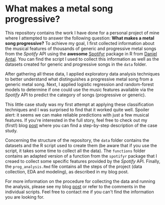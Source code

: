 # What makes a metal song progressive?

This repository contains the work I have done for a personal project of mine where I attempted to answer the following question: **What makes a metal song progressive?** To achieve my goal, I first collected information about the musical features of thousands of generic and progressive metal songs from the *Spotify* API using the **awesome** [Spotifyr](https://github.com/charlie86/spotifyr) package in R from [Daniel Antal](https://github.com/antaldaniel). You can find the script I used to collect this information as well as the datasets created for generic and progressive songs in the `data` folder.

After gathering all these data, I applied exploratory data analysis techniques to better understand what distinguishes a progressive metal song from a generic metal song. Next, I applied logistic regression and random-forest models to determine if one could use the music features available via the *Spotify* API to predict the category of songs (progressive or generic).

This little case study was my first attempt at applying these classification techniques and I was surprised to find that it worked quite well. Spoiler alert: it seems we can make reliable predictions with just a few musical features. If you're interested in the full story, feel free to check out my (first!) blog [post](post) where you can find a step-by-step description of the case study.

Concerning the structure of the repository, the `data` folder contains the datasets and the R script used to create them (be aware that if you use the script, it takes some time to collect all the data). The `functions` folder contains an adapted version of a function from the `spotifyr` package that I creaed to collect some specific features provided by the *Spotify* API. Finally, the `prog_analysis.Rmd` file contains all the steps of the project (data collection, EDA and modeling), as described in my blog post.

For more information on the procedure for collecting the data and running the analysis, please see my blog [post](post) or refer to the comments in the individual scripts. Feel free to contact me if you can't find the information you are looking for.